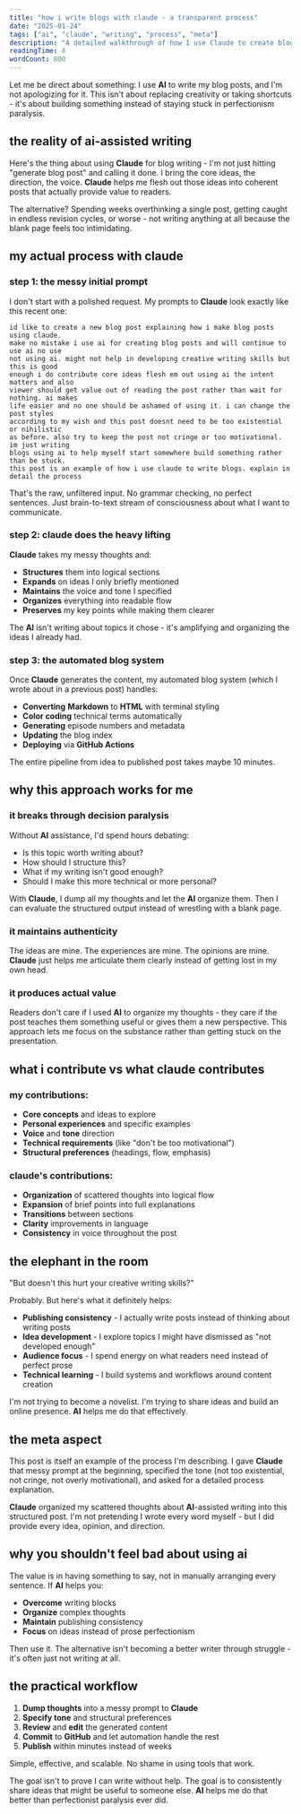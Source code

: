 ```yaml
---
title: "how i write blogs with claude - a transparent process"
date: "2025-01-24"
tags: ["ai", "claude", "writing", "process", "meta"]
description: "A detailed walkthrough of how I use Claude to create blog posts, from initial prompts to final output"
readingTime: 4
wordCount: 800
---
```


Let me be direct about something: I use **AI** to write my blog posts, and I'm not apologizing for it. This isn't about replacing creativity or taking shortcuts - it's about building something instead of staying stuck in perfectionism paralysis.

## the reality of ai-assisted writing

Here's the thing about using **Claude** for blog writing - I'm not just hitting "generate blog post" and calling it done. I bring the core ideas, the direction, the voice. **Claude** helps me flesh out those ideas into coherent posts that actually provide value to readers.

The alternative? Spending weeks overthinking a single post, getting caught in endless revision cycles, or worse - not writing anything at all because the blank page feels too intimidating.

## my actual process with claude

### step 1: the messy initial prompt

I don't start with a polished request. My prompts to **Claude** look exactly like this recent one:

```
id like to create a new blog post explaining how i make blog posts using claude. 
make no mistake i use ai for creating blog posts and will continue to use ai no use 
not using ai. might not help in developing creative writing skills but this is good 
enough i do contribute core ideas flesh em out using ai the intent matters and also 
viewer should get value out of reading the post rather than wait for nothing. ai makes 
life easier and no one should be ashamed of using it. i can change the post styles 
according to my wish and this post doesnt need to be too existential or nihilistic 
as before. also try to keep the post not cringe or too motivational. im just writing 
blogs using ai to help myself start somewhere build something rather than be stuck. 
this post is an example of how i use claude to write blogs. explain in detail the process
```

That's the raw, unfiltered input. No grammar checking, no perfect sentences. Just brain-to-text stream of consciousness about what I want to communicate.

### step 2: claude does the heavy lifting

**Claude** takes my messy thoughts and:
- **Structures** them into logical sections
- **Expands** on ideas I only briefly mentioned
- **Maintains** the voice and tone I specified
- **Organizes** everything into readable flow
- **Preserves** my key points while making them clearer

The **AI** isn't writing about topics it chose - it's amplifying and organizing the ideas I already had.

### step 3: the automated blog system

Once **Claude** generates the content, my automated blog system (which I wrote about in a previous post) handles:
- **Converting** **Markdown** to **HTML** with terminal styling
- **Color coding** technical terms automatically
- **Generating** episode numbers and metadata
- **Updating** the blog index
- **Deploying** via **GitHub Actions**

The entire pipeline from idea to published post takes maybe 10 minutes.

## why this approach works for me

### it breaks through decision paralysis

Without **AI** assistance, I'd spend hours debating:
- Is this topic worth writing about?
- How should I structure this?
- What if my writing isn't good enough?
- Should I make this more technical or more personal?

With **Claude**, I dump all my thoughts and let the **AI** organize them. Then I can evaluate the structured output instead of wrestling with a blank page.

### it maintains authenticity

The ideas are mine. The experiences are mine. The opinions are mine. **Claude** just helps me articulate them clearly instead of getting lost in my own head.

### it produces actual value

Readers don't care if I used **AI** to organize my thoughts - they care if the post teaches them something useful or gives them a new perspective. This approach lets me focus on the substance rather than getting stuck on the presentation.

## what i contribute vs what claude contributes

### my contributions:
- **Core concepts** and ideas to explore
- **Personal experiences** and specific examples
- **Voice** and **tone** direction
- **Technical requirements** (like "don't be too motivational")
- **Structural preferences** (headings, flow, emphasis)

### claude's contributions:
- **Organization** of scattered thoughts into logical flow
- **Expansion** of brief points into full explanations
- **Transitions** between sections
- **Clarity** improvements in language
- **Consistency** in voice throughout the post

## the elephant in the room

"But doesn't this hurt your creative writing skills?"

Probably. But here's what it definitely helps:
- **Publishing consistency** - I actually write posts instead of thinking about writing posts
- **Idea development** - I explore topics I might have dismissed as "not developed enough"
- **Audience focus** - I spend energy on what readers need instead of perfect prose
- **Technical learning** - I build systems and workflows around content creation

I'm not trying to become a novelist. I'm trying to share ideas and build an online presence. **AI** helps me do that effectively.

## the meta aspect

This post is itself an example of the process I'm describing. I gave **Claude** that messy prompt at the beginning, specified the tone (not too existential, not cringe, not overly motivational), and asked for a detailed process explanation.

**Claude** organized my scattered thoughts about **AI**-assisted writing into this structured post. I'm not pretending I wrote every word myself - but I did provide every idea, opinion, and direction.

## why you shouldn't feel bad about using ai

The value is in having something to say, not in manually arranging every sentence. If **AI** helps you:
- **Overcome** writing blocks
- **Organize** complex thoughts
- **Maintain** publishing consistency
- **Focus** on ideas instead of prose perfectionism

Then use it. The alternative isn't becoming a better writer through struggle - it's often just not writing at all.

## the practical workflow

1. **Dump thoughts** into a messy prompt to **Claude**
2. **Specify tone** and structural preferences
3. **Review** and **edit** the generated content
4. **Commit** to **GitHub** and let automation handle the rest
5. **Publish** within minutes instead of weeks

Simple, effective, and scalable. No shame in using tools that work.

The goal isn't to prove I can write without help. The goal is to consistently share ideas that might be useful to someone else. **AI** helps me do that better than perfectionist paralysis ever did.